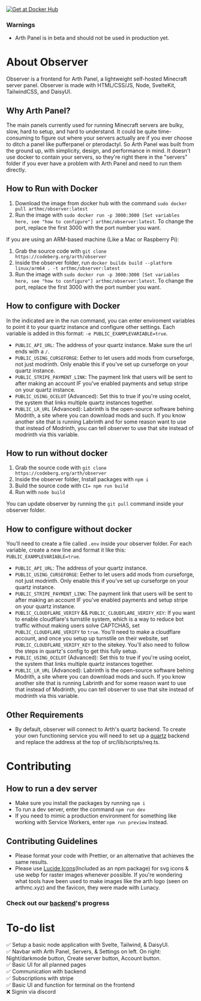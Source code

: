 [![Get at Docker Hub](https://img.shields.io/badge/Docker-2CA5E0?style=for-the-badge&logo=docker&logoColor=white)](https://hub.docker.com/r/arthmc/observer)

### Warnings

- Arth Panel is in beta and should not be used in production yet.

# About Observer

Observer is a frontend for Arth Panel, a lightweight self-hosted Minecraft server panel. Observer is made with HTML/CSS/JS, Node, SvelteKit, TailwindCSS, and DaisyUI.

## Why Arth Panel?

The main panels currently used for running Minecraft servers are bulky, slow, hard to setup, and hard to understand. It could be quite time-consuming to figure out where your servers actually are if you ever choose to ditch a panel like pufferpanel or pterodactyl. So Arth Panel was built from the ground up, with simplicity, design, and performance in mind. It doesn't use docker to contain your servers, so they're right there in the "servers" folder if you ever have a problem with Arth Panel and need to run them directly.

## How to Run with Docker

1. Download the image from docker hub with the command `sudo docker pull arthmc/observer:latest`
2. Run the image with `sudo docker run -p 3000:3000 [Set variables here, see "how to configure"] arthmc/observer:latest`. To change the port, replace the first 3000 with the port number you want.

If you are using an ARM-based machine (Like a Mac or Raspberry Pi):
1. Grab the source code with `git clone https://codeberg.org/arth/observer`
2. Inside the observer folder, run `docker buildx build --platform linux/arm64 . -t arthmc/observer:latest`
3. Run the image with `sudo docker run -p 3000:3000 [Set variables here, see "how to configure"] arthmc/observer:latest`. To change the port, replace the first 3000 with the port number you want.

## How to configure with Docker

In the indicated are in the run command, you can enter enviroment variables to point it to your quartz instance and configure other settings. Each variable is added in this format: `-e PUBLIC_EXAMPLEVARIABLE=true`.

- `PUBLIC_API_URL`: The address of your quartz instance. Make sure the url ends with a `/`.
- `PUBLIC_USING_CURSEFORGE`: Eether to let users add mods from curseforge, not just modrinth. Only enable this if you've set up curseforge on your quartz instance.
- `PUBLIC_STRIPE_PAYMENT_LINK`: The payment link that users will be sent to after making an account IF you've enabled payments and setup stripe on your quartz instance.
- `PUBLIC_USING_OCELOT` (Advanced): Set this to true if you're using ocelot, the system that links multiple quartz instances together.
- `PUBLIC_LR_URL` (Advanced): 
Labrinth is the open-source software behing Modrith, a site where you can download mods and such. If you know another site that is running Labrinth and for some reason want to use that instead of Modrinth, you can tell observer to use that site instead of modrinth via this variable.


## How to run without docker

1. Grab the source code with `git clone https://codeberg.org/arth/observer`
2. Inside the observer folder, Install packages with `npm i`
3. Build the source code with `CI= npm run build`
4. Run with `node build`

You can update observer by running the `git pull` command inside your observer folder.

## How to configure without docker

You'll need to create a file called `.env` inside your observer folder. For each variable, create a new line and format it like this: `PUBLIC_EXAMPLEVARIABLE=true`.
- `PUBLIC_API_URL`: The address of your quartz instance.
- `PUBLIC_USING_CURSEFORGE`: Eether to let users add mods from curseforge, not just modrinth. Only enable this if you've set up curseforge on your quartz instance.
- `PUBLIC_STRIPE_PAYMENT_LINK`: The payment link that users will be sent to after making an account IF you've enabled payments and setup stripe on your quartz instance.
- `PUBLIC_CLOUDFLARE_VERIFY` && `PUBLIC_CLOUDFLARE_VERIFY_KEY`: If you want to enable cloudflare's turnstile system, which is a way to reduce bot traffic without making users solve CAPTCHAS, set `PUBLIC_CLOUDFLARE_VERIFY` to `true`. You'll need to make a cloudflare account, and once you setup up turnstile on their website, set `PUBLIC_CLOUDFLARE_VERIFY_KEY` to the sitekey. You'll also need to follow the steps in quartz's config to get this fully setup.
- `PUBLIC_USING_OCELOT` (Advanced): Set this to true if you're using ocelot, the system that links multiple quartz instances together.
- `PUBLIC_LR_URL` (Advanced): 
Labrinth is the open-source software behing Modrith, a site where you can download mods and such. If you know another site that is running Labrinth and for some reason want to use that instead of Modrinth, you can tell observer to use that site instead of modrinth via this variable.

## Other Requirements

- By default, observer will connect to Arth's quartz backend. To create your own functioning service you will need to set up a [quartz](https://github.com/arthmc/quartz) backend and replace the address at the top of src/lib/scripts/req.ts.

# Contributing

## How to run a dev server

- Make sure you install the packages by running `npm i`
- To run a dev server, enter the command `npm run dev`
- If you need to mimic a production environment for something like working with Service Workers, enter `npm run preview` instead.

## Contributing Guidelines

- Please format your code with Prettier, or an alternative that achieves the same results.
- Please use [Lucide Icons](https://lucide.dev)(Included as an npm package) for svg icons & use webp for raster images whenever possible. If you're wondering what tools have been used to make images like the arth logo (seen on arthmc.xyz) and the favicon, they were made with Lunacy.

### Check out our [backend](https://github.com/arthmc/quartz)'s progress

# To-do list

✅ Setup a basic node application with Svelte, Tailwind, & DaisyUI.  
✅ Navbar with Arth Panel, Servers, & Settings on left. On right: Night/darkmode button, Create server button, Account button.  
✅ Basic UI for all planned pages  
✅ Communication with backend  
✅ Subscriptions with stripe  
✅ Basic UI and function for terminal on the frontend  
❌ Signin via discord
